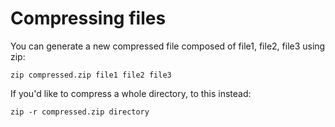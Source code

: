 # Compressing files

You can generate a new compressed file composed of file1, file2, file3 using zip:

```
zip compressed.zip file1 file2 file3
```

If you'd like to compress a whole directory, to this instead:

```
zip -r compressed.zip directory
```

